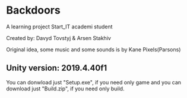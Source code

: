 # Backdoors
A learning project Start_IT academi student

Created by: Davyd Tovstyj & Arsen Stakhiv

Original idea, some music and some sounds is by Kane Pixels(Parsons)

## Unity version: 2019.4.40f1

You can donwload just "Setup.exe", if you need only game and you can download just "Build.zip", if you need only build.
